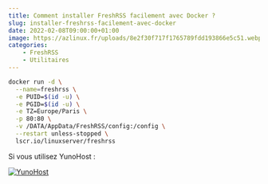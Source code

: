 ```yaml
---
title: Comment installer FreshRSS facilement avec Docker ?
slug: installer-freshrss-facilement-avec-docker
date: 2022-02-08T09:00:00+01:00
image: https://azlinux.fr/uploads/8e2f30f717f1765789fdd193866e5c51.webp
categories:
    - FreshRSS
    - Utilitaires
--- 
```


```bash
docker run -d \
  --name=freshrss \
  -e PUID=$(id -u) \
  -e PGID=$(id -u) \
  -e TZ=Europe/Paris \
  -p 80:80 \
  -v /DATA/AppData/FreshRSS/config:/config \
  --restart unless-stopped \
  lscr.io/linuxserver/freshrss
```

Si vous utilisez YunoHost :

[![YunoHost](https://azlinux.fr/uploads/5ea86b82bd8830af8c22648fb8aa22b9.webp)](https://install-app.yunohost.org/?app=freshrss)

